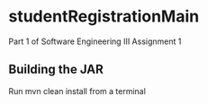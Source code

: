# studentRegistrationMain
Part 1 of Software Engineering III Assignment 1

## Building the JAR
Run 
	mvn clean install
from a terminal